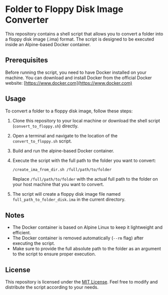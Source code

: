 # Folder to Floppy Disk Image Converter

This repository contains a shell script that allows you to convert a folder into a floppy disk image (.ima) format. The script is designed to be executed inside an Alpine-based Docker container.

## Prerequisites

Before running the script, you need to have Docker installed on your machine. You can download and install Docker from the official Docker website: [https://www.docker.com](https://www.docker.com)

## Usage

To convert a folder to a floppy disk image, follow these steps:

1. Clone this repository to your local machine or download the shell script (`convert_to_floppy.sh`) directly.
2. Open a terminal and navigate to the location of the `convert_to_floppy.sh` script.
3. Build and run the alpine-based Docker container.
4. Execute the script with the full path to the folder you want to convert:

   ```bash
   /create_ima_from_dir.sh /full/path/to/folder
   ```

   Replace `/full/path/to/folder` with the actual full path to the folder on your host machine that you want to convert.

5. The script will create a floppy disk image file named `full_path_to_folder_disk.ima` in the current directory.

## Notes

- The Docker container is based on Alpine Linux to keep it lightweight and efficient.
- The Docker container is removed automatically (`--rm` flag) after executing the script.
- Make sure to provide the full absolute path to the folder as an argument to the script to ensure proper execution.

## License

This repository is licensed under the [MIT License](LICENSE). Feel free to modify and distribute the script according to your needs.
